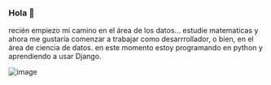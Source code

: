 ### Hola 👋

recién empiezo mi camino en el área de los datos...
estudie matematicas y ahora me gustaría comenzar a trabajar 
como desarrrollador, o bien, en el área de ciencia de datos.
en este momento estoy programando en python y aprendiendo 
a usar Django.


![image](https://user-images.githubusercontent.com/122829937/222256948-0153f22c-4046-4aa9-b73f-1533005ea505.png)


<!--
**RickVIIDev/RickVIIDEv** is a ✨ _special_ ✨ repository because its `README.md` (this file) appears on your GitHub profile.

Here are some ideas to get you started:

- 🔭 I’m currently working on ...
- 🌱 I’m currently learning ...
- 👯 I’m looking to collaborate on ...
- 🤔 I’m looking for help with ...
- 💬 Ask me about ...
- 📫 How to reach me: ...
- 😄 Pronouns: ...
- ⚡ Fun fact: ...
-->
